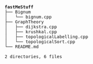 <pre>
<b>fastMeStuff</b>
├── Bignum
│   └── bignum.cpp
├── GraphTheory
│   ├── dijkstra.cpp
│   ├── krushkal.cpp
│   ├── topologicalLabelling.cpp
│   └── topologicalSort.cpp
└── README.md

2 directories, 6 files
</pre>
